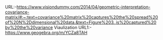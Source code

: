 URL:-https://www.visiondummy.com/2014/04/geometric-interpretation-covariance-matrix/#:~:text=covariance%20matrix%20captures%20the%20spread%20of%20N%2Ddimensional%20data.&text=Figure%203.,is%20captured%20by%20the%20variance
Viaulization URL1:-https://www.geogebra.org/m/YCZa8TAH
